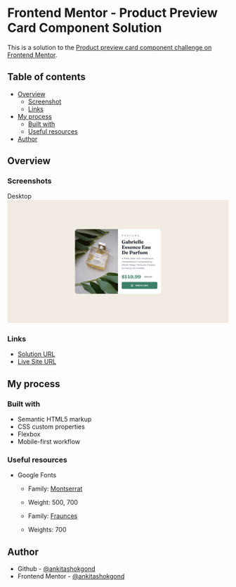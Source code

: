 # Frontend Mentor - Product Preview Card Component Solution

This is a solution to the [Product preview card component challenge on Frontend Mentor](https://www.frontendmentor.io/challenges/product-preview-card-component-GO7UmttRfa).

## Table of contents

- [Overview](#overview)
  - [Screenshot](#screenshot)
  - [Links](#links)
- [My process](#my-process)
  - [Built with](#built-with)
  - [Useful resources](#useful-resources)
- [Author](#author)

## Overview

### Screenshots

Desktop
![](static/images/screenshots/desktop.png)

### Links

- [Solution URL](https://github.com/ankitashokgond/frontendmentor-lp/tree/main/paths/second/product-preview-card-component)
- [Live Site URL](https://ankitashokgond.github.io/frontendmentor-lp/paths/second/product-preview-card-component)

## My process

### Built with

- Semantic HTML5 markup
- CSS custom properties
- Flexbox
- Mobile-first workflow

### Useful resources

- Google Fonts
  - Family: [Montserrat](https://fonts.google.com/specimen/Montserrat)
  - Weight: 500, 700

  - Family: [Fraunces](https://fonts.google.com/specimen/Fraunces)
  - Weights: 700

## Author

- Github - [@ankitashokgond](https://github.com/ankitashokgond)
- Frontend Mentor - [@ankitashokgond](https://www.frontendmentor.io/profile/ankitashokgond)